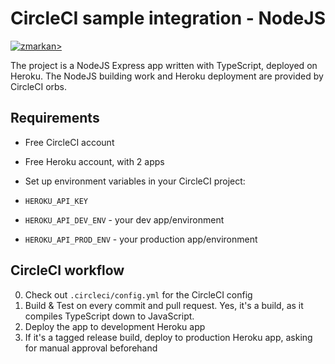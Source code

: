 # CircleCI sample integration - NodeJS

[![zmarkan>](https://circleci.com/gh/zmarkan/circleci-sample-integrations-node.svg?style=svg)](https://circleci.com/gh/zmarkan/circleci-sample-integrations-node)

The project is a NodeJS Express app written with TypeScript, deployed on Heroku.
The NodeJS building work and Heroku deployment are provided by CircleCI orbs.

## Requirements

- Free CircleCI account
- Free Heroku account, with 2 apps 
- Set up environment variables in your CircleCI project: 

- `HEROKU_API_KEY`
- `HEROKU_API_DEV_ENV` - your dev app/environment
- `HEROKU_API_PROD_ENV` - your production app/environment

## CircleCI workflow  

0. Check out `.circleci/config.yml` for the CircleCI config
1. Build & Test on every commit and pull request. Yes, it's a build, as it compiles TypeScript down to JavaScript. 
2. Deploy the app to development Heroku app
3. If it's a tagged release build, deploy to production Heroku app, asking for manual approval beforehand
